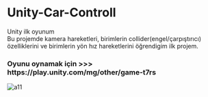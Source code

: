 # Unity-Car-Controll
Unity ilk oyunum <br>
Bu projemde kamera hareketleri, birimlerin collider(engel/çarpıştırıcı) özelliklerini ve birimlerin yön hız hareketlerini öğrendigim ilk projem.
<h3>Oyunu oynamak için >>> https://play.unity.com/mg/other/game-t7rs</h3>



![a11](https://github.com/hponline/Unity-Car-Controll/assets/143675421/6bbbbdc1-fe15-4093-b823-9e8d9318251a)

